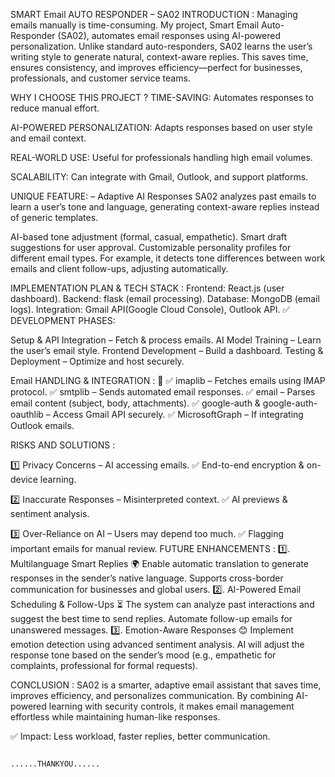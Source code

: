 SMART Email AUTO RESPONDER – SA02
INTRODUCTION :
    Managing emails manually is time-consuming. My project, Smart Email Auto-Responder (SA02), automates email responses using AI-powered personalization. Unlike standard auto-responders, SA02 learns the user’s writing style to generate natural, context-aware replies. This saves time, ensures consistency, and improves efficiency—perfect for businesses, professionals, and customer service teams.

WHY I CHOOSE THIS PROJECT ?
TIME-SAVING: Automates responses to reduce manual effort.

AI-POWERED PERSONALIZATION: Adapts responses based on user style and email context.

REAL-WORLD USE: Useful for professionals handling high email volumes.

SCALABILITY: Can integrate with Gmail, Outlook, and support platforms.

UNIQUE FEATURE: – Adaptive AI Responses
SA02 analyzes past emails to learn a user’s tone and language, generating context-aware replies instead of generic templates.

AI-based tone adjustment (formal, casual, empathetic).
Smart draft suggestions for user approval.
Customizable personality profiles for different email types.
For example, it detects tone differences between work emails and client follow-ups, adjusting automatically.

IMPLEMENTATION PLAN & TECH STACK :
Frontend: React.js (user dashboard).
Backend: flask (email processing).
Database: MongoDB (email logs).
Integration: Gmail API(Google Cloud Console), Outlook API.
✅ DEVELOPMENT PHASES:

Setup & API Integration – Fetch & process emails.
AI Model Training – Learn the user’s email style.
Frontend Development – Build a dashboard.
Testing & Deployment – Optimize and host securely.

Email HANDLING & INTEGRATION : 📧
✅ imaplib – Fetches emails using IMAP protocol.
✅ smtplib – Sends automated email responses.
✅ email – Parses email content (subject, body, attachments).
✅ google-auth & google-auth-oauthlib – Access Gmail API securely.
✅ MicrosoftGraph – If integrating Outlook emails.

RISKS AND SOLUTIONS :

1️⃣ Privacy Concerns – AI accessing emails.
✅ End-to-end encryption & on-device learning.

2️⃣ Inaccurate Responses – Misinterpreted context.
✅ AI previews & sentiment analysis.

3️⃣ Over-Reliance on AI – Users may depend too much.
✅ Flagging important emails for manual review.
FUTURE ENHANCEMENTS :
1️⃣. Multilanguage Smart Replies 🌍
Enable automatic translation to generate responses in the sender’s native language.
Supports cross-border communication for businesses and global users.
2️⃣. AI-Powered Email Scheduling & Follow-Ups ⏳
The system can analyze past interactions and suggest the best time to send replies.
Automate follow-up emails for unanswered messages.
3️⃣. Emotion-Aware Responses 😊
Implement emotion detection using advanced sentiment analysis.
AI will adjust the response tone based on the sender’s mood (e.g., empathetic for complaints, professional for formal requests).

CONCLUSION :
SA02 is a smarter, adaptive email assistant that saves time, improves efficiency, and personalizes communication. By combining AI-powered learning with security controls, it makes email management effortless while maintaining human-like responses.

✅ Impact: Less workload, faster replies, better communication.



                                                                                    ......THANKYOU......



